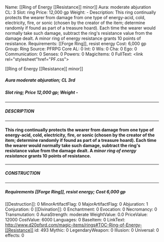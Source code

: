 Name: [[Ring of Energy [[Resistance]] minor]]
Aura: moderate abjuration
CL: 3
Slot: ring
Price: 12,000 gp
Weight: -
Description: This ring continually protects the wearer from damage from one type of energy-acid, cold, electricity, fire, or sonic (chosen by the creator of the item; determine randomly if found as part of a treasure hoard). Each time the wearer would normally take such damage, subtract the ring's resistance value from the damage dealt. A minor ring of energy resistance grants 10 points of resistance.
Requirements: [[Forge Ring]], resist energy
Cost: 6,000 gp
Group: Ring
Source: PFRPG Core
AL: 0
Int: 0
Wis: 0
Cha: 0
Ego: 0
Communication: 0
Senses: 0
Powers: 0
MagicItems: 0
FullText: <link rel="stylesheet"href="PF.css"><div class="heading"><p class="alignleft">[[Ring of Energy [[Resistance]] minor]]</p><div style="clear: both;"></div></div><div><h5><b>Aura </b>moderate abjuration; <b>CL </b>3rd</h5><h5><b>Slot </b>ring; <b>Price </b>12,000 gp; <b>Weight </b>-</h5></div><hr/><div><h5><b>DESCRIPTION</b></h5></div><hr/><div><h4><p>This ring continually protects the wearer from damage from one type of energy-acid, cold, electricity, fire, or sonic (chosen by the creator of the item; determine randomly if found as part of a treasure hoard). Each time the wearer would normally take such damage, subtract the ring's resistance value from the damage dealt. A <i>minor ring of energy resistance</i> grants 10 points of resistance.</p></h4></div><hr/><div><h5><b>CONSTRUCTION</b></h5></div><hr/><div><h5><b>Requirements </b>[[Forge Ring]], <i>resist energy</i>; <b>Cost </b>6,000 gp</h5></div>
[[Destruction]]: 0
MinorArtifactFlag: 0
MajorArtifactFlag: 0
Abjuration: 1
Conjuration: 0
[[Divination]]: 0
Enchantment: 0
Evocation: 0
Necromancy: 0
Transmutation: 0
AuraStrength: moderate
WeightValue: 0.0
PriceValue: 12000
CostValue: 6000
Languages: 0
BaseItem: 0
LinkText: http://www.d20pfsrd.com/magic-items/rings#TOC-Ring-of-Energy-[[Resistance]]
id: 493
Mythic: 0
LegendaryWeapon: 0
Illusion: 0
Universal: 0
effects: 0

